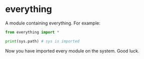 # everything

A module containing everything. For example:

```py
from everything import *

print(sys.path) # sys is imported

```

Now you have imported every module on the system. Good luck.

